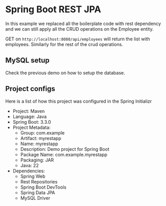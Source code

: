# Spring Boot REST JPA

In this example we replaced all the boilerplate code with rest dependency and we can still apply all the CRUD operations on the Employee entity.

GET on `http://localhost:8080/api/employees` will return the list with employees. Similarly for the rest of the crud operations.

## MySQL setup

Check the previous demo on how to setup the database.

## Project configs

Here is a list of how this project was configured in the Spring Initializr

- Project: Maven
- Language: Java
- Spring Boot: 3.3.0
- Project Metadata:
  - Group: com.example
  - Artifact: myrestapp
  - Name: myrestapp
  - Description: Demo project for Spring Boot
  - Package Name: com.example.myrestapp
  - Packaging: JAR
  - Java: 22
- Dependencies:
  - Spring Web
  - Rest Repositories
  - Spring Boot DevTools
  - Spring Data JPA
  - MySQL Driver
